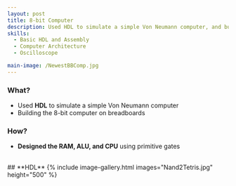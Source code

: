 ```yaml
---
layout: post
title: 8-bit Computer
description: Used HDL to simulate a simple Von Neumann computer, and building it on breadboards.
skills: 
  - Basic HDL and Assembly
  - Computer Architecture
  - Oscilloscope

main-image: /NewestBBComp.jpg
---
```


### **What?**
 - Used **HDL** to simulate a simple Von Neumann computer
 - Building the 8-bit computer on breadboards


### **How?**
- **Designed the RAM, ALU, and CPU** using primitive gates

<br>
## **HDL**
{% include image-gallery.html images="Nand2Tetris.jpg" height="500" %}

